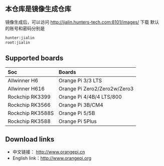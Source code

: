## 本仓库是镜像生成仓库
镜像生成后，可以访问 http://jialin.hunters-tech.com:8101/images/ 下载
默认的账号和密码分别是
```bash
hunter:jialin
root:jialin
```


## Supported boards

Soc | Boards |
|:--|:--|
| Allwinner H6 | Orange Pi 3/3 LTS |
| Allwinner H616 | Orange Pi Zero2/Zero2w/Zero3 | 
| Rockchip RK3399 | Orange Pi 4/4B/4 LTS/800 |
| Rockchip RK3566 | Orange Pi 3B/CM4 |
| Rockchip RK3588S | Orange Pi 5/5B |
| Rockchip RK3588 | Orange Pi 5Plus |

## Download links

- 中文链接：     http://www.orangepi.cn
- English link：http://www.orangepi.org
